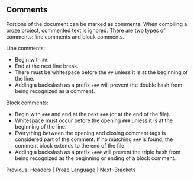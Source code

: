 ## Comments

Portions of the document can be marked as comments. When compiling
a proze project, commented text is ignored. There are two types of
comments: line comments and block comments.

Line comments:
- Begin with `##`.
- End at the next line break.
- There must be whitespace before the `##` unless it is at the
  beginning of the line.
- Adding a backslash as a prefix `\##` will prevent the double hash from
  being recognized as a comment.

Block comments:
- Begin with `###` and end at the next `###` (or at the end of the file).
- Whitespace must occur before the opening `###` unless it is at the
  beginning of the line.
- Everything between the opening and closing comment tags is considered
  part of the comment. If no matching `###` is found, the comment block
  extends to the end of the file.
- Adding a backslash as a prefix `\###` will prevent the triple hash from
  being recognized as the beginning or ending of a block comment.

[Previous: Headers](./headers.md) | [Proze Language](./proze-language.md) | [Next: Brackets](./brackets.md)
